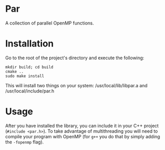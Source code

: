 # Par
A collection of parallel OpenMP functions.

# Installation
Go to the root of the project's directory and execute the following:

```
mkdir build; cd build
cmake ..
sudo make install
```

This will install two things on your system: /usr/local/lib/libpar.a and /usr/local/include/par.h

# Usage
After you have installed the library, you can include it in your C++ project (`#include <par.h>`).
To take advantage of multithreading you will need to compile your program with OpenMP (for `g++`
you do that by simply adding the `-fopenmp` flag).
